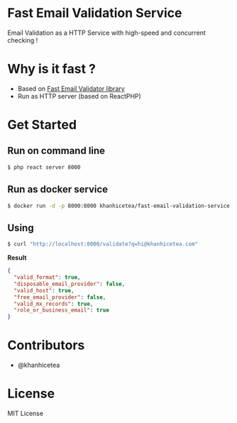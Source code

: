 # Fast Email Validation Service

Email Validation as a HTTP Service with high-speed and concurrent checking !

# Why is it fast ?

- Based on [Fast Email Validator library](https://github.com/khanhicetea/fast-email-validator)
- Run as HTTP server (based on ReactPHP)

# Get Started

## Run on command line

```bash
$ php react server 8000
```

## Run as docker service

```bash
$ docker run -d -p 8000:8000 khanhicetea/fast-email-validation-service
```

## Using

```bash
$ curl "http://localhost:8000/validate?q=hi@khanhicetea.com"
```

**Result**

```json
{
  "valid_format": true,
  "disposable_email_provider": false,
  "valid_host": true,
  "free_email_provider": false,
  "valid_mx_records": true,
  "role_or_business_email": true
}
```

# Contributors

- @khanhicetea

# License

MIT License